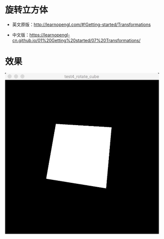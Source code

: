 # 旋转立方体

- 英文原版：http://learnopengl.com/#!Getting-started/Transformations

- 中文版：https://learnopengl-cn.github.io/01%20Getting%20started/07%20Transformations/

# 效果

![](../../../../README/test4_rotate_cube.gif)
